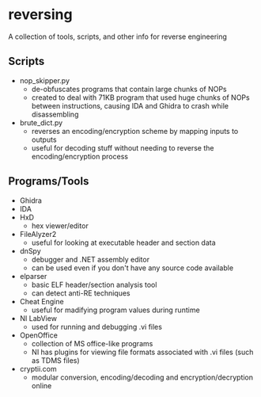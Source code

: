 # reversing
A collection of tools, scripts, and other info for reverse engineering

## Scripts
 - nop_skipper.py
   - de-obfuscates programs that contain large chunks of NOPs
   - created to deal with 71KB program that used huge chunks of NOPs between instructions, causing IDA and Ghidra to crash while disassembling
 - brute_dict.py
   - reverses an encoding/encryption scheme by mapping inputs to outputs
   - useful for decoding stuff without needing to reverse the encoding/encryption process

## Programs/Tools
 - Ghidra
 - IDA
 - HxD
   - hex viewer/editor
 - FileAlyzer2
   - useful for looking at executable header and section data
 - dnSpy
   - debugger and .NET assembly editor
   - can be used even if you don't have any source code available
 - elparser
   - basic ELF header/section analysis tool
   - can detect anti-RE techniques
 - Cheat Engine
   - useful for madifying program values during runtime
 - NI LabView
   - used for running and debugging .vi files
 - OpenOffice
   - collection of MS office-like programs
   - NI has plugins for viewing file formats associated with .vi files (such as TDMS files)
 - cryptii.com
   - modular conversion, encoding/decoding and encryption/decryption online
